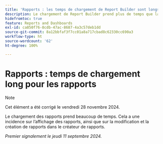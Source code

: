 ```yaml
---
title: 'Rapports : les temps de chargement de Report Builder sont longs.'
description: Le chargement de Report Builder prend plus de temps que la normale, parfois jusqu’à une minute.
hidefromtoc: true
feature: Reports and Dashboards
exl-id: ca850f76-8cdb-47ac-8687-4a3c57deb1dd
source-git-commit: 8a12bbfaf3f7cc01a8a717cbad8c62330cc690a3
workflow-type: ht
source-wordcount: '62'
ht-degree: 100%

---
```


# Rapports : temps de chargement long pour les rapports

>[!NOTE]
>
>Cet élément a été corrigé le vendredi 28 novembre 2024.

Le chargement des rapports prend beaucoup de temps. Cela a une incidence sur l’affichage des rapports, ainsi que sur la modification et la création de rapports dans le créateur de rapports.

_Premier signalement le jeudi 11 septembre 2024._
